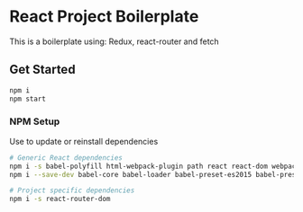 # React Project Boilerplate
This is a boilerplate using:
Redux, react-router and fetch

## Get Started
```sh
npm i
npm start
```

### NPM Setup
Use to update or reinstall dependencies
```sh
# Generic React dependencies
npm i -s babel-polyfill html-webpack-plugin path react react-dom webpack webpack-dev-server
npm i --save-dev babel-core babel-loader babel-preset-es2015 babel-preset-react

# Project specific dependencies
npm i -s react-router-dom
```

